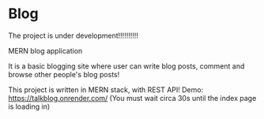 # Blog

The project is under development!!!!!!!!!!

MERN blog application

It is a basic blogging site where user can write blog posts, comment and browse other people's blog posts!

This project is written in MERN stack, with REST API!
Demo: https://talkblog.onrender.com/ (You must wait circa 30s until the index page is loading in)
